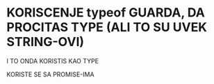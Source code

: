 # KORISCENJE typeof GUARDA, DA PROCITAS TYPE (ALI TO SU UVEK STRING-OVI)

I TO ONDA KORISTIS KAO TYPE

KORISTE SE SA PROMISE-IMA